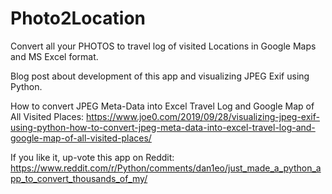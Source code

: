 # Photo2Location
Convert all your PHOTOS to travel log of visited Locations in Google Maps and MS Excel format. 

Blog post about development of this app and visualizing JPEG Exif using Python.

How to convert JPEG Meta-Data into Excel Travel Log and Google Map of All Visited Places:
https://www.joe0.com/2019/09/28/visualizing-jpeg-exif-using-python-how-to-convert-jpeg-meta-data-into-excel-travel-log-and-google-map-of-all-visited-places/

If you like it, up-vote this app on Reddit: https://www.reddit.com/r/Python/comments/dan1eo/just_made_a_python_app_to_convert_thousands_of_my/
